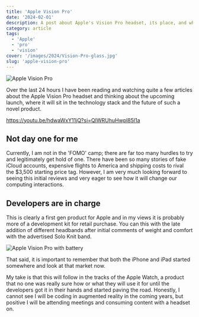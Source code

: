 ```yaml
---
title: 'Apple Vision Pro'
date: '2024-02-01'
description: A post about Apple's Vision Pro headset, its place, and why it's not for everyone yet.
category: article
tags:
  - 'Apple'
  - 'pro'
  - 'vision'
cover: '/images/2024/Vision-Pro-glass.jpg'
slug: 'apple-vision-pro'
---
```


![Apple Vision Pro][image-1]

Over the last 24 hours I have been reading and watching quite a few articles about the Apple Vision Pro headset and thinking about the upcoming launch, where it will sit in the technology stack and the future of such a novel product.

https://youtu.be/hdwaWxY11jQ?si=QIWRUhuHwpl85l1a

## Not day one for me

Currently, I am not in the 'FOMO' camp; there are far too many hurdles to try and legitimately get hold of one. There have been so many stories of fake iCloud accounts, expensive flights to America and shipping costs to rival the $3,500 starting price tag. However, I am very much looking forward to seeing this initial reviews and very eager to see how it will change our computing interactions.

## Developers are in charge

This is clearly a first gen product for Apple and in my views it is probably more of a development kit for retail purchase. You can this with the late addition of different headbands after initial comments of weight and comfort with the advertised Solo Knit band.

![Apple Vision Pro with battery][image-2]

That said, it is important to remember that both the iPhone and iPad started somewhere and look at that market now.

My take is that this will follow in the tracks of the Apple Watch, a product that no one was really sure how or what they will use it for until the developers got it in their hands and started paving the road. Honestly, I cannot see I will be coding in augmented reality in the coming years, but positive I will be attending meetings and consuming content with a headset on.

[image-1]: /images/2024/Vision-Pro-lifestyle-working.jpg
[image-2]: /images/2024/Vision-Pro-with-battery.jpg
